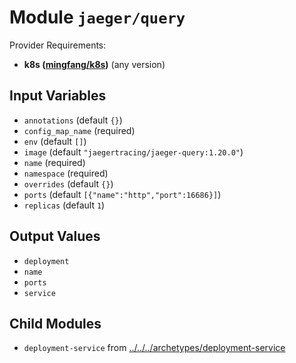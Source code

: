 
# Module `jaeger/query`

Provider Requirements:
* **k8s ([mingfang/k8s](https://registry.terraform.io/providers/mingfang/k8s/latest))** (any version)

## Input Variables
* `annotations` (default `{}`)
* `config_map_name` (required)
* `env` (default `[]`)
* `image` (default `"jaegertracing/jaeger-query:1.20.0"`)
* `name` (required)
* `namespace` (required)
* `overrides` (default `{}`)
* `ports` (default `[{"name":"http","port":16686}]`)
* `replicas` (default `1`)

## Output Values
* `deployment`
* `name`
* `ports`
* `service`

## Child Modules
* `deployment-service` from [../../../archetypes/deployment-service](../../../archetypes/deployment-service)

